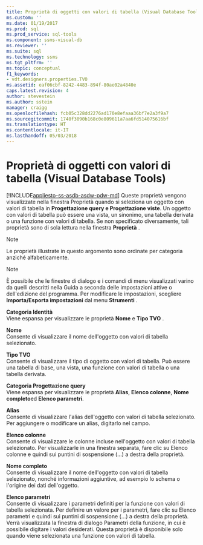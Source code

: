 ```yaml
---
title: Proprietà di oggetti con valori di tabella (Visual Database Tools) | Microsoft Docs
ms.custom: ''
ms.date: 01/19/2017
ms.prod: sql
ms.prod_service: sql-tools
ms.component: ssms-visual-db
ms.reviewer: ''
ms.suite: sql
ms.technology: ssms
ms.tgt_pltfrm: ''
ms.topic: conceptual
f1_keywords:
- vdt.designers.properties.TVO
ms.assetid: eaf06cbf-8242-4483-894f-80ae02a4840e
caps.latest.revision: 4
author: stevestein
ms.author: sstein
manager: craigg
ms.openlocfilehash: fcb05c328dd2276ad170e8efaaa36bf7e2a3f9a7
ms.sourcegitcommit: 1740f3090b168c0e809611a7aa6fd514075616bf
ms.translationtype: HT
ms.contentlocale: it-IT
ms.lasthandoff: 05/03/2018
---
```

# <a name="table-valued-object-properties-visual-database-tools"></a>Proprietà di oggetti con valori di tabella (Visual Database Tools)
[!INCLUDE[appliesto-ss-asdb-asdw-pdw-md](../../includes/appliesto-ss-asdb-asdw-pdw-md.md)]
Queste proprietà vengono visualizzate nella finestra Proprietà quando si seleziona un oggetto con valori di tabella in **Progettazione query e Progettazione viste**. Un oggetto con valori di tabella può essere una vista, un sinonimo, una tabella derivata o una funzione con valori di tabella. Se non specificato diversamente, tali proprietà sono di sola lettura nella finestra **Proprietà** .  
  
> [!NOTE]  
> Le proprietà illustrate in questo argomento sono ordinate per categoria anziché alfabeticamente.  
  
> [!NOTE]  
> È possibile che le finestre di dialogo e i comandi di menu visualizzati varino da quelli descritti nella Guida a seconda delle impostazioni attive o dell'edizione del programma. Per modificare le impostazioni, scegliere **Importa/Esporta impostazioni** dal menu **Strumenti** .  
  
**Categoria Identità**  
Viene espansa per visualizzare le proprietà **Nome** e **Tipo TVO** .  
  
**Nome**  
Consente di visualizzare il nome dell'oggetto con valori di tabella selezionato.  
  
**Tipo TVO**  
Consente di visualizzare il tipo di oggetto con valori di tabella. Può essere una tabella di base, una vista, una funzione con valori di tabella o una tabella derivata.  
  
**Categoria Progettazione query**  
Viene espansa per visualizzare le proprietà **Alias**, **Elenco colonne**, **Nome completo**ed **Elenco parametri**.  
  
**Alias**  
Consente di visualizzare l'alias dell'oggetto con valori di tabella selezionato. Per aggiungere o modificare un alias, digitarlo nel campo.  
  
**Elenco colonne**  
Consente di visualizzare le colonne incluse nell'oggetto con valori di tabella selezionato. Per visualizzarle in una finestra separata, fare clic su Elenco colonne e quindi sui puntini di sospensione (...) a destra della proprietà.  
  
**Nome completo**  
Consente di visualizzare il nome dell'oggetto con valori di tabella selezionato, nonché informazioni aggiuntive, ad esempio lo schema o l'origine dei dati dell'oggetto.  
  
**Elenco parametri**  
Consente di visualizzare i parametri definiti per la funzione con valori di tabella selezionata. Per definire un valore per i parametri, fare clic su Elenco parametri e quindi sui puntini di sospensione (...) a destra della proprietà. Verrà visualizzata la finestra di dialogo Parametri della funzione, in cui è possibile digitare i valori desiderati. Questa proprietà è disponibile solo quando viene selezionata una funzione con valori di tabella.  
  
